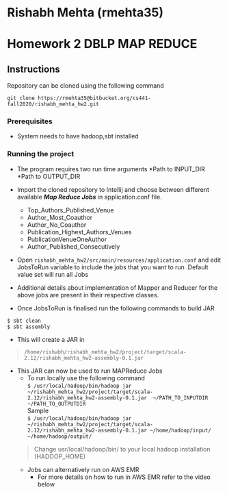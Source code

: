 # Rishabh Mehta (rmehta35)
# Homework 2 DBLP MAP REDUCE



## Instructions 
Repository can be cloned using the following command <br/>
```
git clone https://rmehta35@bitbucket.org/cs441-fall2020/rishabh_mehta_hw2.git
```
### Prerequisites 
* System needs to have hadoop,sbt installed 

### Running the project
* The program requires two run time arguments 
    *Path to INPUT_DIR
    *Path to OUTPUT_DIR 
* Import the cloned repository to Intellij and choose between different available  ___Map Reduce Jobs___ in application.conf file.
    * Top_Authors_Published_Venue
    * Author_Most_Coauthor
    * Author_No_Coauthor
    * Publication_Highest_Authors_Venues
    * PublicationVenueOneAuthor
    * Author_Published_Consecutively

* Open ```
rishabh_mehta_hw2/src/main/resources/application.conf ``` 
and edit JobsToRun variable to include the jobs that you want to run .Default value set will run all Jobs
* Additional details about implementation of Mapper and Reducer for the above jobs are present in their respective classes.
* Once JobsToRun is finalised run the following commands to build JAR 
```
$ sbt clean
$ sbt assembly
```
* This will create a JAR in<br />  
> ```/home/rishabh/rishabh_mehta_hw2/project/target/scala-2.12/rishabh_mehta_hw2-assembly-0.1.jar```
* This JAR can now be used to run MAPReduce Jobs
    * To run locally use the following command<br />
    ```$ /usr/local/hadoop/bin/hadoop jar ~/rishabh_mehta_hw2/project/target/scala-2.12/rishabh_mehta_hw2-assembly-0.1.jar  ~/PATH_TO_INPUTDIR ~/PATH_TO_OUTPUTDIR```
    <br />Sample<br /> 
    ```$ /usr/local/hadoop/bin/hadoop jar ~/rishabh_mehta_hw2/project/target/scala-2.12/rishabh_mehta_hw2-assembly-0.1.jar ~/home/hadoop/input/ ~/home/hadoop/output/```
     > Change usr/local/hadoop/bin/ to your local hadoop installation (HADOOP_HOME)                                                                                                                                                                                                                                                                              
    * Jobs can alternatively run on AWS EMR
        * For more details on how to run in AWS EMR refer to the video below

  

